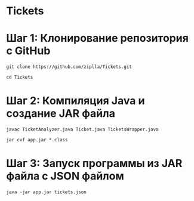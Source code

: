 # Tickets

# Шаг 1: Клонирование репозитория с GitHub
```
git clone https://github.com/ziplla/Tickets.git
```
```
cd Tickets
```


# Шаг 2: Компиляция Java и создание JAR файла
```
javac TicketAnalyzer.java Ticket.java TicketsWrapper.java
```
```
jar cvf app.jar *.class
```


# Шаг 3: Запуск программы из JAR файла с JSON файлом
```
java -jar app.jar tickets.json
```

